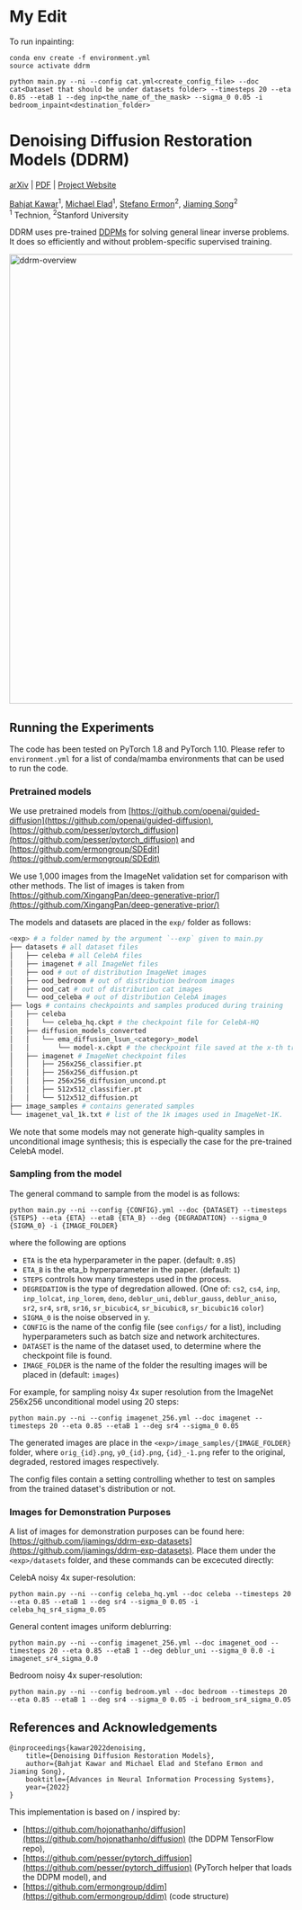 # My Edit
To run inpainting:
```
conda env create -f environment.yml
source activate ddrm
```
```
python main.py --ni --config cat.yml<create_config_file> --doc cat<Dataset that should be under datasets folder> --timesteps 20 --eta 0.85 --etaB 1 --deg inp<the_name_of_the_mask> --sigma_0 0.05 -i bedroom_inpaint<destination_folder>
```

# Denoising Diffusion Restoration Models (DDRM)

[arXiv](https://arxiv.org/abs/2201.11793) | [PDF](https://ddrm-ml.github.io/DDRM-paper.pdf) | [Project Website](https://ddrm-ml.github.io/)

[Bahjat Kawar](https://bahjat-kawar.github.io/)<sup>1</sup>, [Michael Elad](https://elad.cs.technion.ac.il/)<sup>1</sup>, [Stefano Ermon](http://cs.stanford.edu/~ermon)<sup>2</sup>, [Jiaming Song](http://tsong.me)<sup>2</sup><br />
<sup>1</sup> Technion, <sup>2</sup>Stanford University

DDRM uses pre-trained [DDPMs](https://hojonathanho.github.io/diffusion/) for solving general linear inverse problems. It does so efficiently and without problem-specific supervised training.

<img src="figures/ddrm-overview.png" alt="ddrm-overview" style="width:800px;"/>

## Running the Experiments
The code has been tested on PyTorch 1.8 and PyTorch 1.10. Please refer to `environment.yml` for a list of conda/mamba environments that can be used to run the code. 

### Pretrained models
We use pretrained models from [https://github.com/openai/guided-diffusion](https://github.com/openai/guided-diffusion), [https://github.com/pesser/pytorch_diffusion](https://github.com/pesser/pytorch_diffusion) and [https://github.com/ermongroup/SDEdit](https://github.com/ermongroup/SDEdit)

We use 1,000 images from the ImageNet validation set for comparison with other methods. The list of images is taken from [https://github.com/XingangPan/deep-generative-prior/](https://github.com/XingangPan/deep-generative-prior/)

The models and datasets are placed in the `exp/` folder as follows:
```bash
<exp> # a folder named by the argument `--exp` given to main.py
├── datasets # all dataset files
│   ├── celeba # all CelebA files
│   ├── imagenet # all ImageNet files
│   ├── ood # out of distribution ImageNet images
│   ├── ood_bedroom # out of distribution bedroom images
│   ├── ood_cat # out of distribution cat images
│   └── ood_celeba # out of distribution CelebA images
├── logs # contains checkpoints and samples produced during training
│   ├── celeba
│   │   └── celeba_hq.ckpt # the checkpoint file for CelebA-HQ
│   ├── diffusion_models_converted
│   │   └── ema_diffusion_lsun_<category>_model
│   │       └── model-x.ckpt # the checkpoint file saved at the x-th training iteration
│   ├── imagenet # ImageNet checkpoint files
│   │   ├── 256x256_classifier.pt
│   │   ├── 256x256_diffusion.pt
│   │   ├── 256x256_diffusion_uncond.pt
│   │   ├── 512x512_classifier.pt
│   │   └── 512x512_diffusion.pt
├── image_samples # contains generated samples
└── imagenet_val_1k.txt # list of the 1k images used in ImageNet-1K.
```

We note that some models may not generate high-quality samples in unconditional image synthesis; this is especially the case for the pre-trained CelebA model.

### Sampling from the model

The general command to sample from the model is as follows:
```
python main.py --ni --config {CONFIG}.yml --doc {DATASET} --timesteps {STEPS} --eta {ETA} --etaB {ETA_B} --deg {DEGRADATION} --sigma_0 {SIGMA_0} -i {IMAGE_FOLDER}
```
where the following are options
- `ETA` is the eta hyperparameter in the paper. (default: `0.85`)
- `ETA_B` is the eta_b hyperparameter in the paper. (default: `1`)
- `STEPS` controls how many timesteps used in the process.
- `DEGREDATION` is the type of degredation allowed. (One of: `cs2`, `cs4`, `inp`, `inp_lolcat`, `inp_lorem`, `deno`, `deblur_uni`, `deblur_gauss`, `deblur_aniso`, `sr2`, `sr4`, `sr8`, `sr16`, `sr_bicubic4`, `sr_bicubic8`, `sr_bicubic16` `color`)
- `SIGMA_0` is the noise observed in y.
- `CONFIG` is the name of the config file (see `configs/` for a list), including hyperparameters such as batch size and network architectures.
- `DATASET` is the name of the dataset used, to determine where the checkpoint file is found.
- `IMAGE_FOLDER` is the name of the folder the resulting images will be placed in (default: `images`)

For example, for sampling noisy 4x super resolution from the ImageNet 256x256 unconditional model using 20 steps:
```
python main.py --ni --config imagenet_256.yml --doc imagenet --timesteps 20 --eta 0.85 --etaB 1 --deg sr4 --sigma_0 0.05
```
The generated images are place in the `<exp>/image_samples/{IMAGE_FOLDER}` folder, where `orig_{id}.png`, `y0_{id}.png`, `{id}_-1.png` refer to the original, degraded, restored images respectively.

The config files contain a setting controlling whether to test on samples from the trained dataset's distribution or not.

### Images for Demonstration Purposes
A list of images for demonstration purposes can be found here: [https://github.com/jiamings/ddrm-exp-datasets](https://github.com/jiamings/ddrm-exp-datasets). Place them under the `<exp>/datasets` folder, and these commands can be excecuted directly:

CelebA noisy 4x super-resolution:
```
python main.py --ni --config celeba_hq.yml --doc celeba --timesteps 20 --eta 0.85 --etaB 1 --deg sr4 --sigma_0 0.05 -i celeba_hq_sr4_sigma_0.05
```

General content images uniform deblurring:
```
python main.py --ni --config imagenet_256.yml --doc imagenet_ood --timesteps 20 --eta 0.85 --etaB 1 --deg deblur_uni --sigma_0 0.0 -i imagenet_sr4_sigma_0.0
```

Bedroom noisy 4x super-resolution:
```
python main.py --ni --config bedroom.yml --doc bedroom --timesteps 20 --eta 0.85 --etaB 1 --deg sr4 --sigma_0 0.05 -i bedroom_sr4_sigma_0.05
```

## References and Acknowledgements
```
@inproceedings{kawar2022denoising,
    title={Denoising Diffusion Restoration Models},
    author={Bahjat Kawar and Michael Elad and Stefano Ermon and Jiaming Song},
    booktitle={Advances in Neural Information Processing Systems},
    year={2022}
}
```

This implementation is based on / inspired by:
- [https://github.com/hojonathanho/diffusion](https://github.com/hojonathanho/diffusion) (the DDPM TensorFlow repo),
- [https://github.com/pesser/pytorch_diffusion](https://github.com/pesser/pytorch_diffusion) (PyTorch helper that loads the DDPM model), and
- [https://github.com/ermongroup/ddim](https://github.com/ermongroup/ddim) (code structure)
